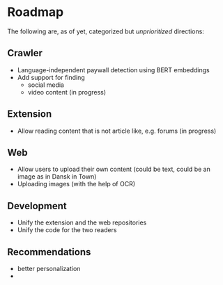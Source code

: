 # Roadmap

The following are, as of yet, categorized but *unprioritized* directions:

## Crawler
- Language-independent paywall detection using BERT embeddings
- Add support for finding 
	- social media 
	- video content (in progress)


## Extension
- Allow reading content that is not article like, e.g. forums (in progress)


## Web 
- Allow users to upload their own content (could be text, could be an image as in Dansk in Town)
- Uploading images (with the help of OCR)

## Development 
- Unify the extension and the web repositories
- Unify the code for the two readers


## Recommendations
- better personalization
- 


